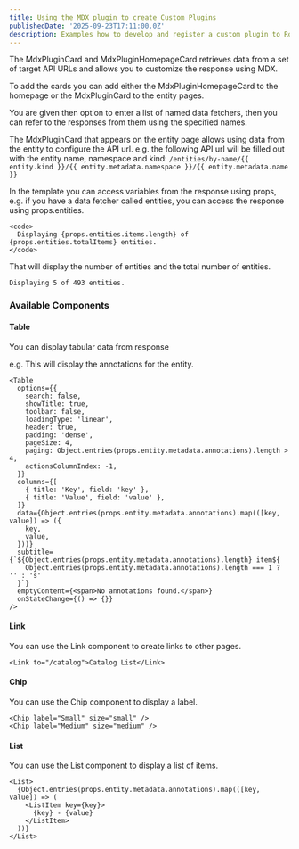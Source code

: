 ```yaml
---
title: Using the MDX plugin to create Custom Plugins
publishedDate: '2025-09-23T17:11:00.0Z'
description: Examples how to develop and register a custom plugin to Roadie using the MDX plugin
---
```


The MdxPluginCard and MdxPluginHomepageCard retrieves data from a set of target API URLs and allows you to customize the response using MDX.

To add the cards you can add either the MdxPluginHomepageCard to the homepage or the MdxPluginCard to the entity pages.

You are given then option to enter a list of named data fetchers, then you can refer to the responses from them using the specified names.

The MdxPluginCard that appears on the entity page allows using data from the entity to configure the API url. e.g. the following API url will be filled out with the entity name, namespace and kind: `/entities/by-name/{{ entity.kind }}/{{ entity.metadata.namespace }}/{{ entity.metadata.name }}`

In the template you can access variables from the response using props, e.g. if you have a data fetcher called entities, you can access the response using props.entities.

```tsx
<code>
  Displaying {props.entities.items.length} of {props.entities.totalItems} entities.
</code>
```

That will display the number of entities and the total number of entities.

```text
Displaying 5 of 493 entities.
```

### Available Components

#### Table

You can display tabular data from response

e.g. This will display the annotations for the entity.

```tsx
<Table
  options={{
    search: false,
    showTitle: true,
    toolbar: false,
    loadingType: 'linear',
    header: true,
    padding: 'dense',
    pageSize: 4,
    paging: Object.entries(props.entity.metadata.annotations).length > 4,
    actionsColumnIndex: -1,
  }}
  columns={[
    { title: 'Key', field: 'key' },
    { title: 'Value', field: 'value' },
  ]}
  data={Object.entries(props.entity.metadata.annotations).map(([key, value]) => ({
    key,
    value,
  }))}
  subtitle={`${Object.entries(props.entity.metadata.annotations).length} item${
    Object.entries(props.entity.metadata.annotations).length === 1 ? '' : 's'
  }`}
  emptyContent={<span>No annotations found.</span>}
  onStateChange={() => {}}
/>
```

#### Link

You can use the Link component to create links to other pages.

```tsx
<Link to="/catalog">Catalog List</Link>
```

#### Chip

You can use the Chip component to display a label.

```tsx
<Chip label="Small" size="small" />
<Chip label="Medium" size="medium" />
```

#### List

You can use the List component to display a list of items.

```tsx
<List>
  {Object.entries(props.entity.metadata.annotations).map(([key, value]) => (
    <ListItem key={key}>
      {key} - {value}
    </ListItem>
  ))}
</List>
```
